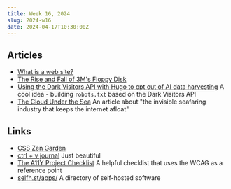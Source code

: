 ```yaml
---
title: Week 16, 2024
slug: 2024-w16
date: 2024-04-17T10:30:00Z
---
```


## Articles

- [What is a web site?](https://tigerpajamas.com/blog/what-is-a-web-site/)
- [The Rise and Fall of 3M's Floppy Disk](https://spectrum.ieee.org/3m-floppy)
- [Using the Dark Visitors API with Hugo to opt out of AI data harvesting](https://www.lkhrs.com/blog/2024/darkvisitors-hugo/)
  A cool idea - building `robots.txt` based on the Dark Visitors API
- [The Cloud Under the Sea](https://www.theverge.com/c/24070570/internet-cables-undersea-deep-repair-ships)
  An article about "the invisible seafaring industry that keeps the internet afloat"

## Links

- [CSS Zen Garden](https://csszengarden.com)
- [ctrl + v journal](https://ctrlvjournal.com)
  Just beautiful
- [The A11Y Project Checklist](https://www.a11yproject.com/checklist/)
  A helpful checklist that uses the WCAG as a reference point
- [selfh.st/apps/](https://selfh.st/apps/)
  A directory of self-hosted software
